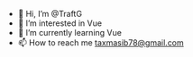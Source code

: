- 👋 Hi, I’m @TraftG
- 👀 I’m interested in Vue
- 🌱 I’m currently learning Vue
- 📫 How to reach me taxmasib78@gmail.com


<!---
TraftG/TraftG is a ✨ special ✨ repository because its `README.md` (this file) appears on your GitHub profile.
You can click the Preview link to take a look at your changes.
--->
